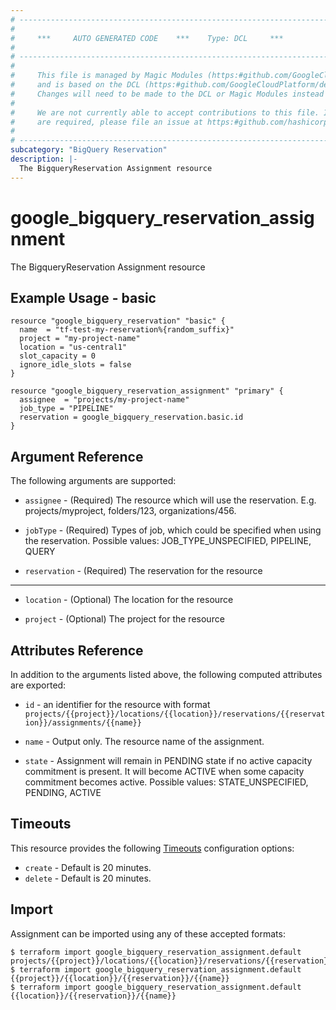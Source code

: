 ```yaml
---
# ----------------------------------------------------------------------------
#
#     ***     AUTO GENERATED CODE    ***    Type: DCL     ***
#
# ----------------------------------------------------------------------------
#
#     This file is managed by Magic Modules (https:#github.com/GoogleCloudPlatform/magic-modules)
#     and is based on the DCL (https:#github.com/GoogleCloudPlatform/declarative-resource-client-library).
#     Changes will need to be made to the DCL or Magic Modules instead of here.
#
#     We are not currently able to accept contributions to this file. If changes
#     are required, please file an issue at https:#github.com/hashicorp/terraform-provider-google/issues/new/choose
#
# ----------------------------------------------------------------------------
subcategory: "BigQuery Reservation"
description: |-
  The BigqueryReservation Assignment resource
---
```


# google\_bigquery\_reservation\_assignment

The BigqueryReservation Assignment resource

## Example Usage - basic

```hcl
resource "google_bigquery_reservation" "basic" {
  name  = "tf-test-my-reservation%{random_suffix}"
  project = "my-project-name"
  location = "us-central1"
  slot_capacity = 0
  ignore_idle_slots = false
}

resource "google_bigquery_reservation_assignment" "primary" {
  assignee  = "projects/my-project-name"
  job_type = "PIPELINE"
  reservation = google_bigquery_reservation.basic.id
}
```

## Argument Reference

The following arguments are supported:

*   `assignee` -
    (Required)
    The resource which will use the reservation. E.g. projects/myproject, folders/123, organizations/456.

*   `jobType` -
    (Required)
    Types of job, which could be specified when using the reservation. Possible values: JOB\_TYPE\_UNSPECIFIED, PIPELINE, QUERY

*   `reservation` -
    (Required)
    The reservation for the resource

***

*   `location` -
    (Optional)
    The location for the resource

*   `project` -
    (Optional)
    The project for the resource

## Attributes Reference

In addition to the arguments listed above, the following computed attributes are exported:

*   `id` - an identifier for the resource with format `projects/{{project}}/locations/{{location}}/reservations/{{reservation}}/assignments/{{name}}`

*   `name` -
    Output only. The resource name of the assignment.

*   `state` -
    Assignment will remain in PENDING state if no active capacity commitment is present. It will become ACTIVE when some capacity commitment becomes active. Possible values: STATE\_UNSPECIFIED, PENDING, ACTIVE

## Timeouts

This resource provides the following
[Timeouts](https://developer.hashicorp.com/terraform/plugin/sdkv2/resources/retries-and-customizable-timeouts) configuration options:

* `create` - Default is 20 minutes.
* `delete` - Default is 20 minutes.

## Import

Assignment can be imported using any of these accepted formats:

```console
$ terraform import google_bigquery_reservation_assignment.default projects/{{project}}/locations/{{location}}/reservations/{{reservation}}/assignments/{{name}}
$ terraform import google_bigquery_reservation_assignment.default {{project}}/{{location}}/{{reservation}}/{{name}}
$ terraform import google_bigquery_reservation_assignment.default {{location}}/{{reservation}}/{{name}}
```
